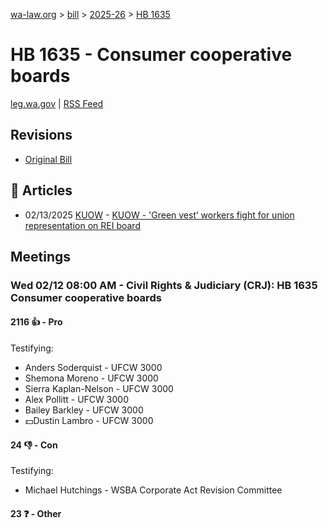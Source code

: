 [wa-law.org](/) > [bill](/bill/) > [2025-26](/bill/2025-26/) > [HB 1635](/bill/2025-26/hb/1635/)

# HB 1635 - Consumer cooperative boards
[leg.wa.gov](https://app.leg.wa.gov/billsummary?BillNumber=1635&Year=2025&Initiative=false) | [RSS Feed](./rss.xml)

## Revisions
* [Original Bill](1/)

## 📰 Articles
* 02/13/2025 [KUOW](/org/kuow/) - [KUOW - 'Green vest’ workers fight for union representation on REI board](https://www.kuow.org/stories/green-vest-workers-fight-for-union-representation-on-rei-board#:~:text=House%20Bill%201635)

## Meetings
### Wed 02/12 08:00 AM - Civil Rights & Judiciary (CRJ): HB 1635 Consumer cooperative boards
#### 2116 👍 - Pro
Testifying:
* Anders Soderquist - UFCW 3000
* Shemona Moreno - UFCW 3000
* Sierra Kaplan-Nelson - UFCW 3000
* Alex Pollitt - UFCW 3000
* Bailey Barkley - UFCW 3000
* 💵Dustin Lambro - UFCW 3000

#### 24 👎 - Con
Testifying:
* Michael Hutchings - WSBA Corporate Act Revision Committee

#### 23 ❓ - Other
